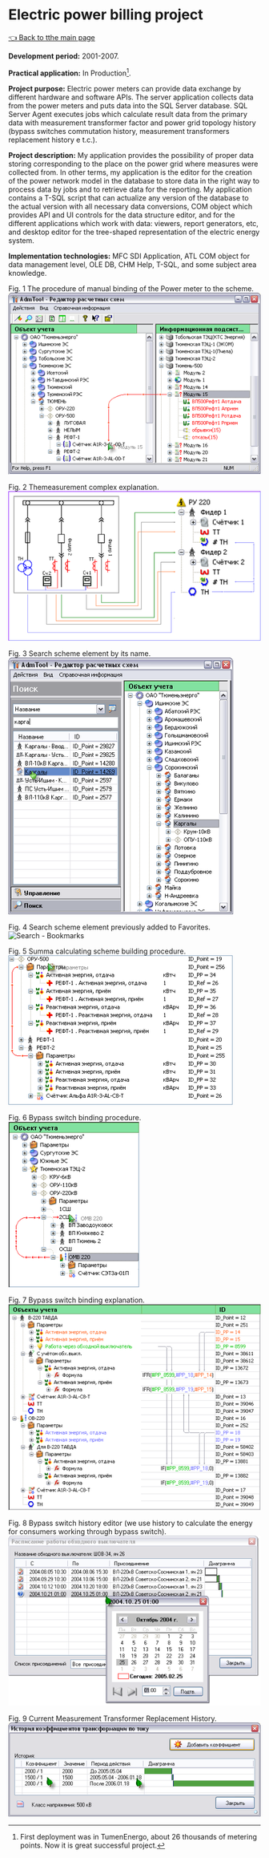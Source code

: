 # Electric power billing project

[:point_left: Back to tthe main page](../../README.md)

**Development period:** 2001-2007.

**Practical application:** In Production[^1].

**Project purpose:** Electric power meters can provide data exchange by different hardware and software APIs. 
The server application collects data from the power meters and puts data into the SQL Server database. 
SQL Server Agent executes jobs which calculate result data from the primary data with measurement transformer 
factor and power grid topology history (bypass switches commutation history, measurement transformers replacement history e t.c.).

**Project description:** 
My application provides the possibility of proper data storing corresponding to the place on the power grid where measures were collected from. In other terms, my application is the editor for the creation of the power network model in the database to store data in the right way to process data by jobs and to retrieve data for the reporting. My application contains a T-SQL script that can actualize any version of the database to the actual version with all necessary data conversions, COM object which provides API and UI controls for the data structure editor, and for the different applications which work with data: viewers, report generators, etc, and desktop editor for the tree-shaped representation of the electric energy system.

**Implementation technologies:** MFC SDI Application, ATL COM object for data management level, OLE DB, CHM Help, T-SQL, and some subject area knowledge.

Fig. 1 The procedure of manual binding of the Power meter to the scheme.
![Bind meter](Images/Dlg_Bind_Meter_Tree.png)

Fig. 2 Themeasurement complex explanation.
![Brief Theory](Images/Fig_02_Theor_MeaComplex.png)

Fig. 3 Search scheme element by its name.
![Search - Name](Images/Fig_03_Search_Name.gif)

Fig. 4 Search scheme element previously added to Favorites.
![Search - Bookmarks](Images/Fig_04_Search_Fav.png)

Fig. 5 Summa calculating scheme building procedure.
![Summa calculating scheme](Images/Fig_05_Bind_Sum.bmp)

Fig. 6 Bypass switch binding procedure.
![Bypass bind init](Images/Fig_06_Bypass_Bind_Init.bmp)

Fig. 7 Bypass switch binding explanation.
![Bypass bind init](Images/Fig_07_Bypass_Bind_Explain.png)

Fig. 8 Bypass switch history editor (we use history to calculate the energy for consumers working through bypass switch).
![Bypass bind init](Images/Fig_08_Bypass_Log.gif)

Fig. 9 Current Measurement Transformer Replacement History.
![Mea Transformers Replacement History](Images/Fig_09_Mea_Coeff_Hist.png)



[^1]: First deployment was in TumenEnergo, about 26 thousands of metering points. Now it is great successful project.

